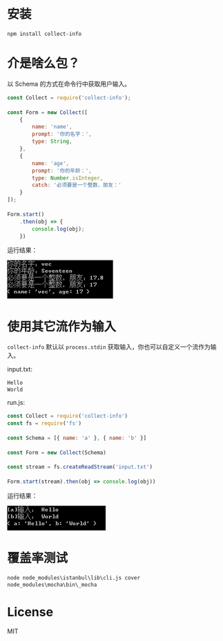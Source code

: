 # 安装

```
npm install collect-info
```

# 介是啥么包？

以 Schema 的方式在命令行中获取用户输入。

```javascript
const Collect = require('collect-info');

const Form = new Collect([
	{
		name: 'name',
		prompt: '你的名字：',
		type: String,
	},
	{
		name: 'age',
		prompt: '你的年龄：',
		type: Number.isInteger,
		catch: '必须要是一个整数，朋友：'
	}
]);

Form.start()
	.then(obj => {
		console.log(obj);
	})

```

运行结果：

![run result](./resource/run.png)

# 使用其它流作为输入

`collect-info` 默认以 `process.stdin` 获取输入，你也可以自定义一个流作为输入。

input.txt:
```
Hello
World
```

run.js:
```javascript
const Collect = require('collect-info')
const fs = require('fs')

const Schema = [{ name: 'a' }, { name: 'b' }]

const Form = new Collect(Schema)

const stream = fs.createReadStream('input.txt')

Form.start(stream).then(obj => console.log(obj))
```

运行结果：

![other-stream](./resource/other-stream.png)


# 覆盖率测试

```
node node_modules\istanbul\lib\cli.js cover node_modules\mocha\bin\_mocha
```

# License

MIT
